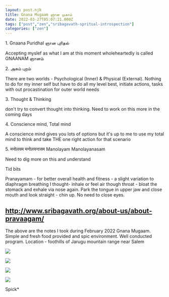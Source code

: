 ```yaml
---
layout: post.njk
title: Gnana Mugaam ஞான முகாம்
date: 2022-03-27T05:07:21.000Z
tags: ["post","zen","sribagavath-spritual-introspection"]
categories: ["zen"]
---
```


1\. Gnaana Puridhal ஞான புரிதல்

Accepting myslef as what I am at this moment wholeheartedly is called GNAANAM ஞானம்

2\. அகம் புறம்

There are two worlds - Psychological (Inner) & Physical (External). Nothing to do for my inner self but have to do all my level best, initiate actions, tasks with out procastination for outer world needs

3\. Thought & Thinking

don't try to convert thought into thinking. Need to work on this more in the coming days

4\. Conscience mind, Total mind

A conscience mind gives you lots of options but it's up to me to use my total mind to think and take THE one right action for that scenario

5\. मनोलयम मनोलयनासम Manolayam Manolayanasam

Need to dig more on this and understand

Tid bits

Pranayamam - for better overall health and fitness - a slight variation to diaphragm breathing I thought- inhale or feel air though throat - bloat the stomack and exhale via nose again. Park the tongue in upper jaw and close mouth and look straight - chin up. No need to close eyes.

## http://www.sribagavath.org/about-us/about-pravaagam/

The above are the notes I took during February 2022 Gnana Mugaam. Simple and fresh food provided and spic environment. Well conducted program. Location - foothills of Jarugu mountain range near Salem

![](/assets/images/gnana-mugaam-c8a656ea.jpg)

![](/assets/images/gnana-mugaam-a08312d2.jpg)

![](/assets/images/gnana-mugaam-895f9e61.jpg)

![](/assets/images/gnana-mugaam-ccc7647f.jpg)

Spick\*